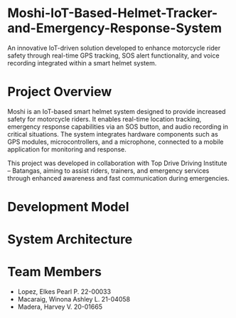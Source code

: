 # Moshi-IoT-Based-Helmet-Tracker-and-Emergency-Response-System

An innovative IoT-driven solution developed to enhance motorcycle rider safety through real-time GPS tracking, SOS alert functionality, and voice recording integrated within a smart helmet system.



# Project Overview

Moshi is an IoT-based smart helmet system designed to provide increased safety for motorcycle riders. It enables real-time location tracking, emergency response capabilities via an SOS button, and audio recording in critical situations. The system integrates hardware components such as GPS modules, microcontrollers, and a microphone, connected to a mobile application for monitoring and response.

This project was developed in collaboration with Top Drive Driving Institute – Batangas, aiming to assist riders, trainers, and emergency services through enhanced awareness and fast communication during emergencies.

# Development Model

# System Architecture

# Team Members

* Lopez, Elkes Pearl P. 22-00033
* Macaraig, Winona Ashley L. 21-04058
* Madera, Harvey V.     20-01665
